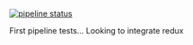 [![pipeline status](https://gitlab.com/gereonreus/lost/badges/master/pipeline.svg)](https://gitlab.com/gereonreus/lost/pipelines)

First pipeline tests... Looking to integrate redux
